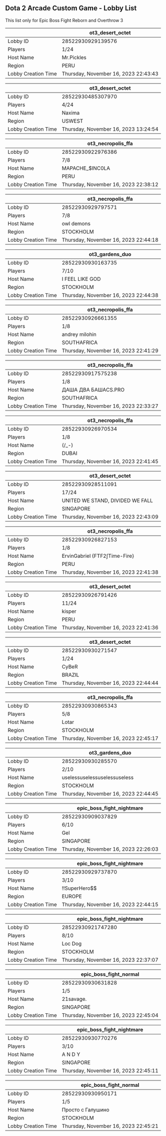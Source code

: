 ## Dota 2 Arcade Custom Game - Lobby List

This list only for Epic Boss Fight Reborn and Overthrow 3

|  | ot3_desert_octet |
| ------ | ------ |
| Lobby ID | 28522930929139576 |
| Players | 1/24 |
| Host Name | Mr.Pickles |
| Region | PERU |
| Lobby Creation Time | Thursday, November 16, 2023 22:43:43 |


|  | ot3_desert_octet |
| ------ | ------ |
| Lobby ID | 28522930485307970 |
| Players | 4/24 |
| Host Name | Naxima |
| Region | USWEST |
| Lobby Creation Time | Thursday, November 16, 2023 13:24:54 |


|  | ot3_necropolis_ffa |
| ------ | ------ |
| Lobby ID | 28522930922976386 |
| Players | 7/8 |
| Host Name | MAPACHE_$INC0LA |
| Region | PERU |
| Lobby Creation Time | Thursday, November 16, 2023 22:38:12 |


|  | ot3_necropolis_ffa |
| ------ | ------ |
| Lobby ID | 28522930929797571 |
| Players | 7/8 |
| Host Name | owl demons |
| Region | STOCKHOLM |
| Lobby Creation Time | Thursday, November 16, 2023 22:44:18 |


|  | ot3_gardens_duo |
| ------ | ------ |
| Lobby ID | 28522930930163735 |
| Players | 7/10 |
| Host Name | I FEEL LIKE GOD |
| Region | STOCKHOLM |
| Lobby Creation Time | Thursday, November 16, 2023 22:44:38 |


|  | ot3_necropolis_ffa |
| ------ | ------ |
| Lobby ID | 28522930926661355 |
| Players | 1/8 |
| Host Name | andrey milohin |
| Region | SOUTHAFRICA |
| Lobby Creation Time | Thursday, November 16, 2023 22:41:29 |


|  | ot3_necropolis_ffa |
| ------ | ------ |
| Lobby ID | 28522930917575238 |
| Players | 1/8 |
| Host Name | ДАША ДВА БАШАCS.PRO |
| Region | SOUTHAFRICA |
| Lobby Creation Time | Thursday, November 16, 2023 22:33:27 |


|  | ot3_necropolis_ffa |
| ------ | ------ |
| Lobby ID | 28522930926970534 |
| Players | 1/8 |
| Host Name | (/_-) |
| Region | DUBAI |
| Lobby Creation Time | Thursday, November 16, 2023 22:41:45 |


|  | ot3_desert_octet |
| ------ | ------ |
| Lobby ID | 28522930928511091 |
| Players | 17/24 |
| Host Name | UNITED WE STAND, DIVIDED WE FALL |
| Region | SINGAPORE |
| Lobby Creation Time | Thursday, November 16, 2023 22:43:09 |


|  | ot3_necropolis_ffa |
| ------ | ------ |
| Lobby ID | 28522930926827153 |
| Players | 1/8 |
| Host Name | ErvinGabriel {FTF2∫Time-Fire} |
| Region | PERU |
| Lobby Creation Time | Thursday, November 16, 2023 22:41:38 |


|  | ot3_desert_octet |
| ------ | ------ |
| Lobby ID | 28522930926791426 |
| Players | 11/24 |
| Host Name | kisper |
| Region | PERU |
| Lobby Creation Time | Thursday, November 16, 2023 22:41:36 |


|  | ot3_desert_octet |
| ------ | ------ |
| Lobby ID | 28522930930271547 |
| Players | 1/24 |
| Host Name | CyBeR |
| Region | BRAZIL |
| Lobby Creation Time | Thursday, November 16, 2023 22:44:44 |


|  | ot3_necropolis_ffa |
| ------ | ------ |
| Lobby ID | 28522930930865343 |
| Players | 5/8 |
| Host Name | Lotar |
| Region | STOCKHOLM |
| Lobby Creation Time | Thursday, November 16, 2023 22:45:17 |


|  | ot3_gardens_duo |
| ------ | ------ |
| Lobby ID | 28522930930285570 |
| Players | 2/10 |
| Host Name | uselessuselessuselessuseless |
| Region | STOCKHOLM |
| Lobby Creation Time | Thursday, November 16, 2023 22:44:45 |


|  | epic_boss_fight_nightmare |
| ------ | ------ |
| Lobby ID | 28522930909037829 |
| Players | 6/10 |
| Host Name | Gel |
| Region | SINGAPORE |
| Lobby Creation Time | Thursday, November 16, 2023 22:26:03 |


|  | epic_boss_fight_nightmare |
| ------ | ------ |
| Lobby ID | 28522930929737870 |
| Players | 3/10 |
| Host Name | !!SuperHero$$ |
| Region | EUROPE |
| Lobby Creation Time | Thursday, November 16, 2023 22:44:15 |


|  | epic_boss_fight_nightmare |
| ------ | ------ |
| Lobby ID | 28522930921747280 |
| Players | 8/10 |
| Host Name | Loc Dog |
| Region | STOCKHOLM |
| Lobby Creation Time | Thursday, November 16, 2023 22:37:07 |


|  | epic_boss_fight_normal |
| ------ | ------ |
| Lobby ID | 28522930930631828 |
| Players | 1/5 |
| Host Name | 21savage. |
| Region | SINGAPORE |
| Lobby Creation Time | Thursday, November 16, 2023 22:45:04 |


|  | epic_boss_fight_nightmare |
| ------ | ------ |
| Lobby ID | 28522930930770276 |
| Players | 3/10 |
| Host Name | A N D Y |
| Region | SINGAPORE |
| Lobby Creation Time | Thursday, November 16, 2023 22:45:11 |


|  | epic_boss_fight_normal |
| ------ | ------ |
| Lobby ID | 28522930930950171 |
| Players | 1/5 |
| Host Name | Просто с Галушино |
| Region | STOCKHOLM |
| Lobby Creation Time | Thursday, November 16, 2023 22:45:21 |



